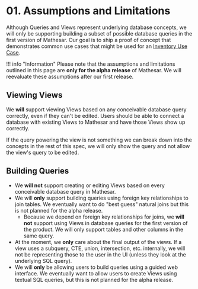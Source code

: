 # 01. Assumptions and Limitations

Although Queries and Views represent underlying database concepts, we will only be supporting building a subset of possible database queries in the first version of Mathesar. Our goal is to ship a proof of concept that demonstrates common use cases that might be used for an [Inventory Use Case](/design/exploration/use-cases/inventory-use-case).

!!! info "Information"
    Please note that the assumptions and limitations outlined in this page are **only for the alpha release** of Mathesar. We will reevaluate these assumptions after our first release.



## Viewing Views
We **will** support viewing Views based on any conceivable database query correctly, even if they can't be edited. Users should be able to connect a database with existing Views to Mathesar and have those Views show up correctly.

If the query powering the view is not something we can break down into the concepts in the rest of this spec, we will only show the query and not allow the view's query to be edited.

## Building Queries
- We **will not** support creating or editing Views based on every conceivable database query in Mathesar.
- We will **only** support building queries using foreign key relationships to join tables. We eventually want to do "best guess" natural joins but this is not planned for the alpha release.
    - Because we depend on foreign key relationships for joins, we **will not** support using Views in database queries for the first version of the product. We will only support tables and other columns in the same query. 
- At the moment, we **only** care about the final output of the views. If a view uses a subquery, CTE, union, intersection, etc. internally, we will not be representing those to the user in the UI (unless they look at the underlying SQL query).
- We will **only** be allowing users to build queries using a guided web interface. We eventually want to allow users to create Views using textual SQL queries, but this is not planned for the alpha release.